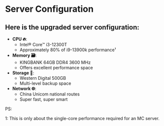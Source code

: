 # Server Configuration

## Here is the upgraded server configuration:
- **CPU 🔥**:
     - Intel® Core™ i3-12300T
     - Approximately 80% of i9-13900k performance¹
- **Memory 🗃️**:
     - KINGBANK 64GB DDR4 3600 MHz
     - Offers excellent performance space
- **Storage 📂**:
     - Western Digital 500GB
     - Multi-level backup space
- **Network 🌐**:
     - China Unicom national routes
     - Super fast, super smart

<!-- # Software Configuration

- **Server 💠**:
     - Leaves core.
     - Paper & More+.
- **Anti-cheat 🛡️**:
     - Vulcan & Matrix.
     - AC Plus.
- **Terrain 🌍**:
     - terrtonic & Terralith.
     - Scenery everywhere. -->

PS:

1: This is only about the single-core performance required for an MC server.